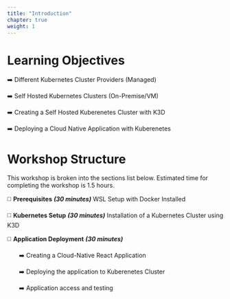 ```yaml
---
title: "Introduction"
chapter: true
weight: 1
---
```


# Learning Objectives

:arrow_right: Different Kubernetes Cluster Providers (Managed)

:arrow_right: Self Hosted Kubernetes Clusters (On-Premise/VM)

:arrow_right: Creating a Self Hosted Kuberenetes Cluster with K3D

:arrow_right: Deploying a Cloud Native Application with Kuberenetes

# Workshop Structure

This workshop is broken into the sections list below. Estimated time for completing the workshop is 1.5 hours.​

:white_medium_square: **Prerequisites** ***(30 minutes)*** WSL Setup with Docker Installed​

:white_medium_square: **Kubernetes Setup** ***(30 minutes)*** Installation of a Kubernetes Cluster using K3D

:white_medium_square: **Application Deployment** ***(30 minutes)***

&nbsp;&nbsp;&nbsp;&nbsp;&nbsp;&nbsp; :arrow_right: Creating a Cloud-Native React Application 

&nbsp;&nbsp;&nbsp;&nbsp;&nbsp;&nbsp; :arrow_right: Deploying the application to Kuberenetes Cluster

&nbsp;&nbsp;&nbsp;&nbsp;&nbsp;&nbsp; :arrow_right: Application access and testing